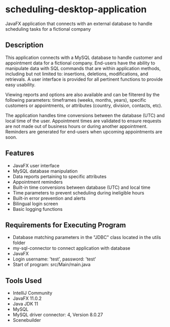 # scheduling-desktop-application
JavaFX application that connects with an external database to handle scheduling tasks for a fictional company

## Description                     
This application connects with a MySQL database to handle customer and appointment data for a fictional company. End-users have the ability
to manipulate data with SQL commands that are within application methods, including but not limited to: insertions, deletions, modifications, and retrievals. 
A user interface is provided for all pertinent functions to provide easy usability.

Viewing reports and options are also available and can be filtererd by the following parameters: timeframes (weeks, months, years), specific customers or appointments,
or attributes (country, division, contacts, etc).

The application handles time conversions between the database (UTC) and local time of the user. Appointment times are validated to ensure requests
are not made out of business hours or during another appointment. Reminders are generated for end-users when upcoming appointments are soon.

## Features
- JavaFX user interface
- MySQL database manipulation
- Data reports pertaining to specific attributes
- Appointment reminders
- Built-in time conversions between database (UTC) and local time
- Time parameters to prevent scheduling during ineligible hours
- Built-in error prevention and alerts
- Bilingual login screen
- Basic logging functions

## Requirements for Executing Program
- Database matching parameters in the "JDBC" class located in the utils folder
- my-sql-connector to connect application with database
- JavaFX
- Login username: 'test', password: 'test'
- Start of program: src/Main/main.java 

## Tools Used
- IntelliJ Community
- JavaFX 11.0.2
- Java JDK 11
- MySQL
- MySQL driver connector: 4, Version 8.0.27
- Scenebuilder
